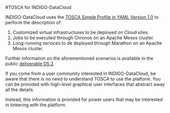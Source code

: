 #TOSCA for INDIGO-DataCloud

INDIGO-DataCloud uses the [TOSCA Simple Profile in YAML Version 1.0](http://docs.oasis-open.org/tosca/TOSCA-Simple-Profile-YAML/v1.0/csprd01/TOSCA-Simple-Profile-YAML-v1.0-csprd01.html) to perform the description of:

1. Customized virtual infrastructures to be deployed on Cloud sites.
2. Jobs to be executed through Chronos on an Apache Mesos cluster.
3. Long-running services to de deployed through Marathon on an Apache Mesos cluster.

Further information on the aforementioned scenarios is available in the  public [deliverable D5.2](https://www.indigo-datacloud.eu/documents/design-document-and-work-plan-paas-architecture-d52).  

If you come from a user community interested in INDIGO-DataCloud, be aware that there is no need to understand TOSCA to use the platform. You can be provided with high-level graphical user interfaces that abstract away all the details.

Instead, this information is provided for power users that may be interested in tinkering with the platform.
